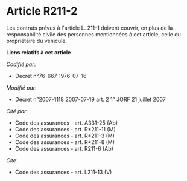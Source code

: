 # Article R211-2

Les contrats prévus à l'article L. 211-1 doivent couvrir, en plus de la responsabilité civile des personnes mentionnées à cet
article, celle du propriétaire du véhicule.

**Liens relatifs à cet article**

_Codifié par_:

  - Décret n°76-667 1976-07-16

_Modifié par_:

  - Décret n°2007-1118 2007-07-19 art. 2 1° JORF 21 juillet 2007

_Cité par_:

  - Code des assurances - art. A331-25 (Ab)
  - Code des assurances - art. R*211-11 (M)
  - Code des assurances - art. R*211-3 (M)
  - Code des assurances - art. R*211-8 (M)
  - Code des assurances - art. R211-6 (Ab)

_Cite_:

  - Code des assurances - art. L211-13 (V)
